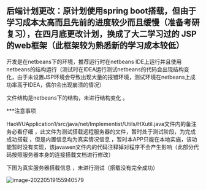 ## 后端计划更改：原计划使用spring boot搭载，但由于学习成本太高而且先前的进度较少而且缓慢（准备考研复习），在四月底更改计划，换成了大二学习过的 JSP 的web框架（此框架较为熟悉新的学习成本较低）



开发是在netbeans下的环境，推荐运行时在netbeans IDE上运行并且使用netbeans的结构运行（测试时在IDEA运行测试netbeans的代码会出现结构变化，由于未设置JSP环境会导致出现大量的报错环境，测试环境在netbeans上成功率高于IDEA，偶尔会出现崩溃的情况）



文件结构是netbeans下的结构，未进行结构变化 。

***注意事项

HaoWUApplication1/src/java/net/Implementist/Utils/HXutil.java文件内的备注务必看仔细 ，此文件为测试搭载远程服务器的文件，暂时处于测试阶段，为完成成功搭载 ，但是内置信息均为真实情况信息 ，暂时本APP只能在本地实施，该功能暂时没有实现，该javawen文件内的代码注释掉对程序不会产生影响（此部分代码按照服务器本身的连接搭载文档进行修改）



下图为真实服务器搭载信息 ，未进行测试（搭载没有完全成功）

![image-20220519155940579](C:\Users\86158\AppData\Roaming\Typora\typora-user-images\image-20220519155940579.png)